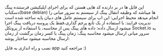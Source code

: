 این فایل ها در بر دارنده کد هایی هستن که برای اجرای اپلیکیشن فرستنده پینگ دسکتاپ(base debian) ها میباشد که وظیقه انتقال پینگ از سیستم به سرور میانی را انجام میدهد
محیط اجرایی: این اپ برای سیستم عامل های دبیان پایه ساخته شده است
ندیریت فرایند: با استفاده از یک تابع پرجم گذاری،فقط یک پروسه دریافت پینگ اجرا میشود
ارسال داده: داده های پینگ پس از محاسبه، با استفاده از پروتکل Socket.io یه سرور میانی ارسال میشود
محاسبه پینگ: زمان پینگ با کسر زمان برگشت از زمان ارسال محاسبه میشود
ساختار پوشه:

نصب و راه اندازی
به فایل app مراجعه کنید :)
